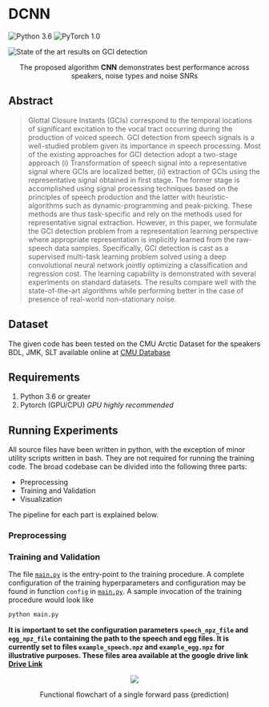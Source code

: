 # DCNN
![Python 3.6](https://img.shields.io/badge/python-3.6-green.svg?style=plastic)
![PyTorch 1.0](https://img.shields.io/badge/pytorch-1.0-green.svg?style=plastic)


![State of the art results on GCI detection](./images/results.png)
<center> The proposed algorithm <strong>CNN</strong> demonstrates best performance across speakers, noise types and noise SNRs </center>


## Abstract


>Glottal Closure Instants (GCIs) correspond to the temporal locations of significant excitation to the vocal tract occurring during the production of voiced speech. GCI detection from speech signals is a well-studied problem given its importance in speech processing. Most of the existing approaches for GCI detection adopt a two-stage approach (i) Transformation of speech signal into a representative signal where GCIs are localized better, (ii) extraction of GCIs using the representative signal obtained in first stage. The former stage is accomplished using signal processing techniques based on the principles of speech production and the latter with heuristic-algorithms such as dynamic-programming and peak-picking. These methods are thus task-specific and rely on the methods used for representative signal extraction. However, in this paper, we formulate the GCI detection problem from a representation learning perspective where appropriate representation is implicitly learned from the raw-speech data samples. Specifically, GCI detection is cast as a supervised multi-task learning problem solved using a deep convolutional neural network jointly optimizing a classification and regression cost. The learning capability is demonstrated with several experiments on standard datasets. The results compare well with the state-of-the-art algorithms while performing better in the case of presence of real-world non-stationary noise.

## Dataset


The given code has been tested on the CMU Arctic Dataset for the speakers BDL, JMK, SLT available online at [CMU Database](http://www.festvox.org/cmu_arctic/)

## Requirements
1. Python 3.6 or greater
2. Pytorch (GPU/CPU) _GPU highly recommended_

## Running Experiments


All source files have been written in python, with the exception of minor utility scripts written in bash. They are not required for running the training code.
The broad codebase can be divided into the following three parts:

- Preprocessing
- Training and Validation
- Visualization

The pipeline for each part is explained below.

### Preprocessing


### Training and Validation

The file [`main.py`](main.py) is the entry-point to the training procedure. A complete configuration of the training hyperparameters and configuration may be found in function `config` in [`main.py`](main.py). A sample invocation of the training procedure would look like

```bash
python main.py 
```
**It is important to set the configuration parameters `speech_npz_file` and `egg_npz_file` containing the path to the speech and egg files. It is currently set to files `example_speech.npz` and `example_egg.npz` for illustrative purposes. These files area available at the google drive link [Drive Link](https://drive.google.com/drive/folders/1cbTE8ZVixV4EFj6TVgkg5C58hracyk3r?usp=sharing)**

<p align="center">
<img src="./images/AlgoFigv2.png">
<br\>

<center>
Functional flowchart of a single forward pass (prediction)
</center>
</p>


